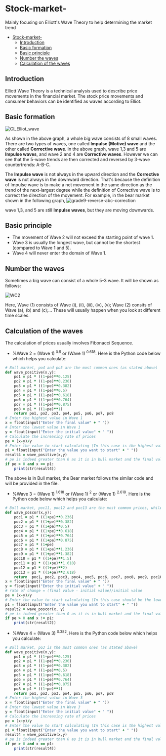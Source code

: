 # Stock-market-
Mainly focusing on Elliott's Wave Theory to help determining the market trend

- [Stock-market-](#stock-market-)
  * [Introduction](#introduction)
  * [Basic formation](#basic-formation)
  * [Basic principle](#basic-principle)
  * [Number the waves](#number-the-waves)
  * [Calculation of the waves](#calculation-of-the-waves)



## Introduction
Elliott Wave Theory is a technical analysis used to describe price movements in the financial market. The stock price movements and consumer behaviors can be identified as waves according to Elliot.

## Basic formation
![CI_Elliot_wave](https://user-images.githubusercontent.com/128298224/226378393-fdaabf64-d22a-4be3-a462-f33a21a456a2.jpg)


As shown in the above graph, a whole big wave consists of 8 small waves. There are two types of waves, one called **Impulse (Motive) wave** and the other called **Corrective wave**. In the above graph, wave 1,3 and 5 are **Impulse waves**, and wave 2 and 4 are **Corrective waves**. However we can see that the 5-wave trends are then corrected and reversed by 3-wave countertrends: A-B-C. 

The **Impulse wave** is not always in the upward direction and the **Corrective wave** is not always in the downward direction. That's because the definition of Impulse wave is to make a net movement in the same direction as the trend of the next-largest degree while the definition of Corrective wave is to correct the direction of the movement. For example, in the bear market shown in the following graph,
![grade9-reverse-abc-correction](https://user-images.githubusercontent.com/128298224/226387816-cdf90c0e-3cb8-46ff-bfa0-8f1a35cb1e16.png)

wave 1,3, and 5 are still **Impulse waves**, but they are moving downwards.

## Basic principle

* The movement of Wave 2 will not exceed the starting point of wave 1.
* Wave 3 is usually the longest wave, but cannot be the shortest (compared to Wave 1 and 5). 
* Wave 4 will never enter the domain of Wave 1.

## Number the waves

Sometimes a big wave can consist of a whole 5-3 wave. It will be shown as follows:

![WC2](https://user-images.githubusercontent.com/128298224/226394874-f9d12b75-6d73-4a94-a082-c36bae7cb931.png)

Here, Wave (1) consists of Wave (i), (ii), (iii), (iv), (v); Wave (2) consits of Wave (a), (b) and (c);... These will usually happen when you look at different time scales.

## Calculation of the waves
The calculation of prices usually involves Fibonacci Sequence.
* %Wave 2 = (Wave 1) $^{0.5}$ or (Wave 1) $^{0.618}$. Here is the Python code below which helps you calculate:

```ruby
# Bull market, po4 and po5 are the most common ones (as stated above)
def wave_positive(x,y):
    po1 = p1 * ((1-pe)**0.125)
    po2 = p1 * ((1-pe)**0.236)
    po3 = p1 * ((1-pe)**0.382)
    po4 = p1 * ((1-pe)**0.5)
    po5 = p1 * ((1-pe)**0.618)
    po6 = p1 * ((1-pe)**0.764)
    po7 = p1 * ((1-pe)**0.875)
    po8 = p1 * ((1-pe)**1)
    return po1, po2, po3, po4, po5, po6, po7, po8
# Enter the highest value in Wave 1
x = float(input("Enter the final value" + " "))
# Enter the lowest value in Wave 1
y = float(input("Enter the initial value" + " "))
# Calculate the increasing rate of prices
pe = (x-y)/y
# Enter the value to start calculating (In this case is the highest value of Wave 1)
p1 = float(input("Enter the value you want to start" + " "))
result4 = wave_positive(x,y)
# pe is indeed greater than 0 as it is in bull market and the final value is the highest value of Wave 1
if pe > 0 and x == p1:
    print(str(result4))
```
The above is in Bull market, the Bear market follows the similar code and will be provided in the file.

* %Wave 3 = (Wave 1) $^{1.618}$ or (Wave 1) $^{2}$ or (Wave 1) $^{2.618}$. Here is the Python code below which helps you calculate:

```ruby
# Bull market, poc11, poc12 and poc13 are the most common prices, while other prices are convenient for calculating prices compared Wavee 5 to Wave 1
def wave_poscor(x,y):
    poc1 = p1 * ((1+pe)**0.236)
    poc2 = p1 * ((1+pe)**0.382)
    poc3 = p1 * ((1+pe)**0.5)
    poc4 = p1 * ((1+pe)**0.618)
    poc5 = p1 * ((1+pe)**0.764)
    poc6 = p1 * ((1+pe)**0.875)
    poc7 = p1 * (1+pe)
    poc8 = p1 * ((1+pe)**1.236)
    poc9 = p1 * ((1+pe)**1.382)
    poc10 = p1 * ((1+pe)**1.5)
    poc11 = p1 * ((1+pe)**1.618)
    poc12 = p1 * ((1+pe)**2)
    poc13 = p1 * ((1+pe)**2.618)
    return  poc1, poc2, poc3, poc4, poc5, poc6, poc7, poc8, poc9, poc10, poc11, poc12, poc13
x = float(input("Enter the final value" + " "))
y = float(input("Enter the initial value" + " "))
# rate of change = (final value - initial value)/initial value 
pe = (x-y)/y
# Enter the value to start calculating (In this case should be the lowest value in Wave 2)
p1 = float(input("Enter the value you want to start" + " "))
result2 = wave_poscor(x, y)
# pe is indeed greater than 0 as it is in bull market and the final value is not the hightest value of Wave 1
if pe > 0 and x != p1:
    print(str(result2))
```

* %Wave 4 = (Wave 3) $^{0.382}$. Here is the Python code below which helps you calculate:

```ruby
# Bull market, po3 is the most common ones (as stated above)
def wave_positive(x,y):
    po1 = p1 * ((1-pe)**0.125)
    po2 = p1 * ((1-pe)**0.236)
    po3 = p1 * ((1-pe)**0.382)
    po4 = p1 * ((1-pe)**0.5)
    po5 = p1 * ((1-pe)**0.618)
    po6 = p1 * ((1-pe)**0.764)
    po7 = p1 * ((1-pe)**0.875)
    po8 = p1 * ((1-pe)**1)
    return po1, po2, po3, po4, po5, po6, po7, po8
# Enter the highest value in Wave 3
x = float(input("Enter the final value" + " "))
# Enter the lowest value in Wave 3
y = float(input("Enter the initial value" + " "))
# Calculate the increasing rate of prices
pe = (x-y)/y
# Enter the value to start calculating (In this case is the highest value of Wave 3)
p1 = float(input("Enter the value you want to start" + " "))
result4 = wave_positive(x,y)
# pe is indeed greater than 0 as it is in bull market and the final value is the highest value of Wave 3
if pe > 0 and x == p1:
    print(str(result4))
```
